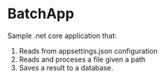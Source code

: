 # BatchApp
Sample .net core application that:
<ol>
<li>Reads from appsettings.json configuration
<li>Reads and proceses a file given a path
<li>Saves a result to a database.
</ol>

